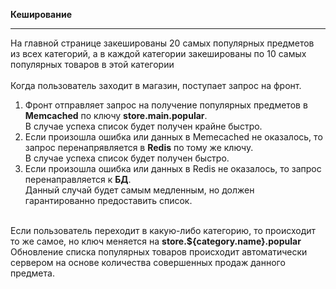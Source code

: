 <b>Кеширование</b>
<hr/>
На главной странице закешированы 20 самых популярных предметов из всех категорий, 
а в каждой категории закешированы по 10 самых популярных товаров в этой категории
<br/><br/>
Когда пользователь заходит в магазин, поступает запрос на фронт.<br/>
<ol>
<li> Фронт отправляет запрос на получение популярных предметов в <b>Memcached</b> по ключу <b>store.main.popular</b>. 
<br/>В случае успеха список будет получен крайне быстро.</li>
<li> Если произошла ошибка или данных в Memecached не оказалось, то запрос перенапрявляется в <b>Redis</b> по тому же ключу.
<br/>В случае успеха список будет получен быстро.</li>
<li> Если произошла ошибка или данных в Redis не оказалось, то запрос перенаправляется к <b>БД</b>.
<br/>Данный случай будет самым медленным, но должен гарантированно предоставить список.</li>
</ol>
<br/>
Если пользователь переходит в какую-либо категорию, то происходит то же самое, но ключ меняется на <b>store.${category.name}.popular</b>
<br>
Обновление списка популярных товаров происходит автоматически сервером на основе количества совершенных продаж данного предмета.

